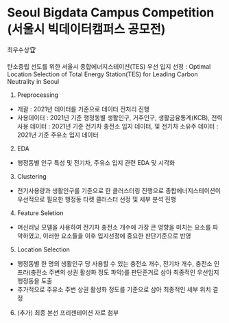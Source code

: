 # Seoul Bigdata Campus Competition (서울시 빅데이터캠퍼스 공모전) 
최우수상🏆

탄소중립 선도를 위한 서울시 종합에너지스테이션(TES) 우선 입지 선정
: Optimal Location Selection of Total Energy Station(TES) for Leading Carbon Neutrality in Seoul

1. Preprocessing
- 개괄 : 2021년 데이터를 기준으로 데이터 전처리 진행
- 사용데이터 
: 2021년 기준 행정동별 생활인구, 거주인구, 생활금융통계(KCB), 전력사용 데이터
: 2021년 기준 전기차 충전소 입지 데이터, 및 전기차 소유주 데이터
: 2021년 기준 주유소 입지 데이터

2. EDA
- 행정동별 인구 특성 및 전기차, 주유소 입지 관련 EDA 및 시각화

3. Clustering
- 전기사용량과 생활인구를 기준으로 한 클러스터링 진행으로 종합에너지스테이션이 우선적으로 필요한 행정동 타켓 클러스터 선정 및 세부 분석 진행

4. Feature Seletion
- 머신러닝 모델을 사용하여 전기차 충전소 개수에 가장 큰 영향을 미치는 요소를 파악하였고, 이러한 요소들을 이후 입지선정에 중요한 판단기준으로 반영

5. Location Selection
- 행정동별 한 명의 생활인구 당 사용할 수 있는 충전소 개수, 전기차 개수, 충전소 인프라(충전소 주변의 상권 활성화 정도 파악)를 판단준거로 삼아 최종적인 우선입지 행정동을 도출
- 추가적으로 주유소 주변 상권 활성화 정도를 기준으로 삼아 최종적인 세부 위치 결정

6. (추가) 최종 본선 프리젠테이션 자료 첨부
